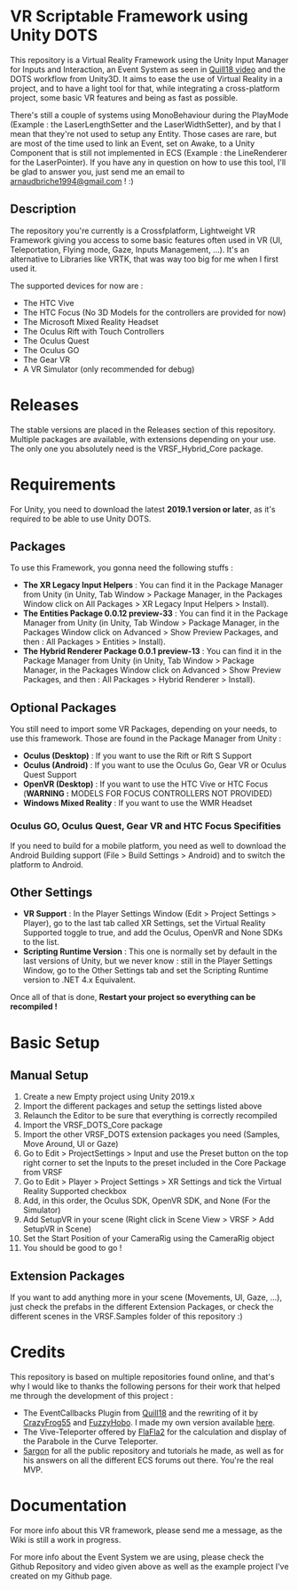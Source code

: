 # VR Scriptable Framework using Unity DOTS
This repository is a Virtual Reality Framework using the Unity Input Manager for Inputs and Interaction, an Event System as seen in [Quill18 video](https://www.youtube.com/watch?v=04wXkgfd9V8) and the DOTS workflow from Unity3D. It aims to ease the use of Virtual Reality in a project, and to have a light tool for that, while integrating a cross-platform project, some basic VR features and being as fast as possible. 


There's still a couple of systems using MonoBehaviour during the PlayMode (Example : the LaserLengthSetter and the LaserWidthSetter), and by that I mean that they're not used to setup any Entity. 
Those cases are rare, but are most of the time used to link an Event, set on Awake, to a Unity Component that is still not implemented in ECS (Example : the LineRenderer for the LaserPointer).
If you have any in question on how to use this tool, I'll be glad to answer you, just send me an email to arnaudbriche1994@gmail.com ! :)


## Description
The repository you're currently is a Crossfplatform, Lightweight VR Framework giving you access to some basic features often used in VR (UI, Teleportation, Flying mode, Gaze, Inputs Management, ...). It's an alternative to Libraries like VRTK, that was way too big for me when I first used it.


The supported devices for now are :
- The HTC Vive
- The HTC Focus (No 3D Models for the controllers are provided for now)
- The Microsoft Mixed Reality Headset
- The Oculus Rift with Touch Controllers
- The Oculus Quest
- The Oculus GO
- The Gear VR
- A VR Simulator (only recommended for debug)


# Releases
The stable versions are placed in the Releases section of this repository. Multiple packages are available, with extensions depending on your use. The only one you absolutely need is the VRSF_Hybrid_Core package.



# Requirements
For Unity, you need to download the latest **2019.1 version or later**, as it's required to be able to use Unity DOTS.

## Packages
To use this Framework, you gonna need the following stuffs :
- **The XR Legacy Input Helpers** : You can find it in the Package Manager from Unity (in Unity, Tab Window > Package Manager, in the Packages Window click on All Packages > XR Legacy Input Helpers > Install).
- **The Entities Package 0.0.12 preview-33** : You can find it in the Package Manager from Unity (in Unity, Tab Window > Package Manager, in the Packages Window click on Advanced > Show Preview Packages, and then : All Packages > Entities > Install). 
- **The Hybrid Renderer Package 0.0.1 preview-13** : You can find it in the Package Manager from Unity (in Unity, Tab Window > Package Manager, in the Packages Window click on Advanced > Show Preview Packages, and then : All Packages > Hybrid Renderer > Install). 

## Optional Packages
You still need to import some VR Packages, depending on your needs, to use this framework. Those are found in the Package Manager from Unity :
- **Oculus (Desktop)** : If you want to use the Rift or Rift S Support
- **Oculus (Android)** : If you want to use the Oculus Go, Gear VR or Oculus Quest Support
- **OpenVR (Desktop)** : If you want to use the HTC Vive or HTC Focus (**WARNING :** MODELS FOR FOCUS CONTROLLERS NOT PROVIDED)
- **Windows Mixed Reality** : If you want to use the WMR Headset

### Oculus GO, Oculus Quest, Gear VR and HTC Focus Specifities
If you need to build for a mobile platform, you need as well to download the Android Building support (File > Build Settings > Android) and to switch the platform to Android.

## Other Settings
- **VR Support** : In the Player Settings Window (Edit > Project Settings > Player), go to the last tab called XR Settings, set the Virtual Reality Supported toggle to true, and add the Oculus, OpenVR and None SDKs to the list.
- **Scripting Runtime Version** : This one is normally set by default in the last versions of Unity, but we never know :  still in the Player Settings Window, go to the Other Settings tab and set the Scripting Runtime version to .NET 4.x Equivalent.



Once all of that is done, **Restart your project so everything can be recompiled !**



# Basic Setup

## Manual Setup
1. Create a new Empty project using Unity 2019.x
2. Import the different packages and setup the settings listed above
3. Relaunch the Editor to be sure that everything is correctly recompiled
4. Import the VRSF_DOTS_Core package
5. Import the other VRSF_DOTS extension packages you need (Samples, Move Around, UI or Gaze)
6. Go to Edit > ProjectSettings > Input and use the Preset button on the top right corner to set the Inputs to the preset included in the Core Package from VRSF
7. Go to Edit > Player > Project Settings > XR Settings and tick the Virtual Reality Supported checkbox
8. Add, in this order, the Oculus SDK, OpenVR SDK, and None (For the Simulator)
9. Add SetupVR in your scene (Right click in Scene View > VRSF > Add SetupVR in Scene)
10. Set the Start Position of your CameraRig using the CameraRig object
11. You should be good to go !

## Extension Packages
If you want to add anything more in your scene (Movements, UI, Gaze, ...), just check the prefabs in the different Extension Packages, or check the different scenes in the VRSF.Samples folder of this repository :)


# Credits
This repository is based on multiple repositories found online, and that's why I would like to thanks the following persons for their work that helped me through the development of this project :
- The EventCallbacks Plugin from [Quill18](https://www.youtube.com/watch?v=04wXkgfd9V8) and the rewriting of it by [CrazyFrog55](https://github.com/crazyfox55) and [FuzzyHobo](https://github.com/FuzzyHobo). I made my own version available [here](https://github.com/Jamy4000/UnityCallbackAndEventTutorial).
- The Vive-Teleporter offered by [FlaFla2](https://github.com/Flafla2/Vive-Teleporter) for the calculation and display of the Parabole in the Curve Teleporter.
- [5argon](https://github.com/5argon) for all the public repository and tutorials he made, as well as for his answers on all the different ECS forums out there. You're the real MVP.


# Documentation
For more info about this VR framework, please send me a message, as the Wiki is still a work in progress.

For more info about the Event System we are using, please check the Github Repository and video given above as well as the example project I've created on my Github page.
